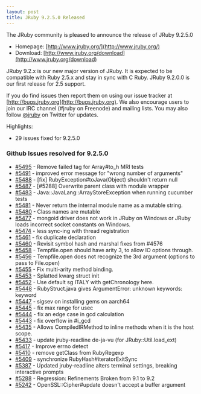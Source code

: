 ```yaml
---
layout: post
title: JRuby 9.2.5.0 Released
---
```

The JRuby community is pleased to announce the release of JRuby 9.2.5.0

- Homepage: [http://www.jruby.org/](http://www.jruby.org/)
- Download: [http://www.jruby.org/download](http://www.jruby.org/download)

JRuby 9.2.x is our new major version of JRuby.  It is expected to be compatible with Ruby 2.5.x and stay in sync with C Ruby.  JRuby 9.2.0.0 is our first release for 2.5 support.

If you do find issues then report them on using our issue tracker at [http://bugs.jruby.org](http://bugs.jruby.org). We also encourage users to join our IRC channel (#jruby on Freenode) and mailing lists. You may also follow [@jruby](https://twitter.com/jruby) on Twitter for updates.

Highlights:

- 29 issues fixed for 9.2.5.0

### Github Issues resolved for 9.2.5.0

<ul>
<li><a href="https://github.com/jruby/jruby/pull/5495">#5495</a> - Remove failed tag for Array#to_h MRI tests</li>
<li><a href="https://github.com/jruby/jruby/pull/5491">#5491</a> - improved error message for "wrong number of arguments"</li>
<li><a href="https://github.com/jruby/jruby/pull/5488">#5488</a> - [fix] RubyException#toJava(Object) shouldn't return null</li>
<li><a href="https://github.com/jruby/jruby/pull/5487">#5487</a> - [#5288] Overwrite parent class with module wrapper</li>
<li><a href="https://github.com/jruby/jruby/issues/5483">#5483</a> - Java::JavaLang::ArrayStoreException when running cucumber tests </li>
<li><a href="https://github.com/jruby/jruby/pull/5481">#5481</a> - Never return the internal module name as a mutable string.</li>
<li><a href="https://github.com/jruby/jruby/issues/5480">#5480</a> - Class names are mutable</li>
<li><a href="https://github.com/jruby/jruby/issues/5477">#5477</a> - mongoid driver does not work in JRuby on Windows or JRuby loads incorrect socket constants on Windows.</li>
<li><a href="https://github.com/jruby/jruby/pull/5474">#5474</a> - less sync-ing with thread registration</li>
<li><a href="https://github.com/jruby/jruby/pull/5461">#5461</a> - fix duplicate declaration</li>
<li><a href="https://github.com/jruby/jruby/pull/5460">#5460</a> - Revisit symbol hash and marshal fixes from #4576</li>
<li><a href="https://github.com/jruby/jruby/pull/5458">#5458</a> - Tempfile.open should have arity 3, to allow IO options through.</li>
<li><a href="https://github.com/jruby/jruby/issues/5456">#5456</a> - Tempfile.open does not recognize the 3rd argument (options to pass to File.open)</li>
<li><a href="https://github.com/jruby/jruby/pull/5455">#5455</a> - Fix multi-arity method binding.</li>
<li><a href="https://github.com/jruby/jruby/pull/5453">#5453</a> - Splatted kwarg struct init</li>
<li><a href="https://github.com/jruby/jruby/pull/5452">#5452</a> - Use default sg ITALY with getChronology here.</li>
<li><a href="https://github.com/jruby/jruby/issues/5448">#5448</a> - RubyStruct.java gives ArgumentError: unknown keywords: keyword</li>
<li><a href="https://github.com/jruby/jruby/issues/5447">#5447</a> - sigsev on installing gems on aarch64</li>
<li><a href="https://github.com/jruby/jruby/pull/5445">#5445</a> - fix max range for usec</li>
<li><a href="https://github.com/jruby/jruby/pull/5444">#5444</a> - fix an edge case in gcd calculation</li>
<li><a href="https://github.com/jruby/jruby/pull/5443">#5443</a> - fix overflow in #i_gcd</li>
<li><a href="https://github.com/jruby/jruby/pull/5435">#5435</a> - Allows CompiledIRMethod to inline methods when it is the host scope.</li>
<li><a href="https://github.com/jruby/jruby/pull/5433">#5433</a> - update jruby-readline de-ja-vu (for JRuby::Util.load_ext)</li>
<li><a href="https://github.com/jruby/jruby/pull/5417">#5417</a> - Improve errno detect</li>
<li><a href="https://github.com/jruby/jruby/pull/5410">#5410</a> - remove getClass from RubyRegexp</li>
<li><a href="https://github.com/jruby/jruby/pull/5409">#5409</a> - synchronize RubyHash#iteratorExitSync</li>
<li><a href="https://github.com/jruby/jruby/issues/5387">#5387</a> - Updated jruby-readline alters terminal settings, breaking interactive prompts</li>
<li><a href="https://github.com/jruby/jruby/issues/5288">#5288</a> - Regression: Refinements Broken from 9.1 to 9.2</li>
<li><a href="https://github.com/jruby/jruby/issues/5242">#5242</a> - OpenSSL::Cipher#update doesn't accept a buffer argument</li>
</ul>
